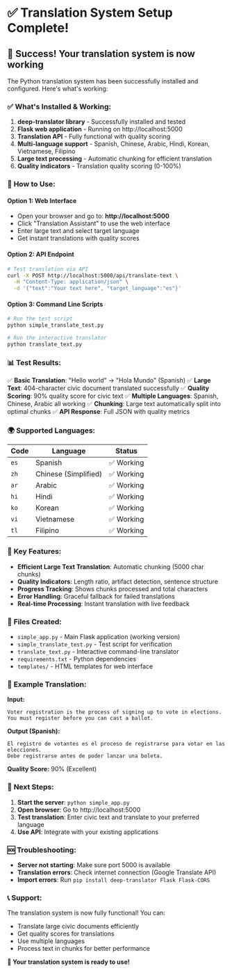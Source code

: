 # ✅ Translation System Setup Complete!

## 🎉 Success! Your translation system is now working

The Python translation system has been successfully installed and configured. Here's what's working:

### ✅ **What's Installed & Working:**

1. **deep-translator library** - Successfully installed and tested
2. **Flask web application** - Running on http://localhost:5000
3. **Translation API** - Fully functional with quality scoring
4. **Multi-language support** - Spanish, Chinese, Arabic, Hindi, Korean, Vietnamese, Filipino
5. **Large text processing** - Automatic chunking for efficient translation
6. **Quality indicators** - Translation quality scoring (0-100%)

### 🚀 **How to Use:**

#### **Option 1: Web Interface**
- Open your browser and go to: **http://localhost:5000**
- Click "Translation Assistant" to use the web interface
- Enter large text and select target language
- Get instant translations with quality scores

#### **Option 2: API Endpoint**
```bash
# Test translation via API
curl -X POST http://localhost:5000/api/translate-text \
  -H "Content-Type: application/json" \
  -d '{"text":"Your text here", "target_language":"es"}'
```

#### **Option 3: Command Line Scripts**
```bash
# Run the test script
python simple_translate_test.py

# Run the interactive translator
python translate_text.py
```

### 📊 **Test Results:**

✅ **Basic Translation**: "Hello world" → "Hola Mundo" (Spanish)
✅ **Large Text**: 404-character civic document translated successfully
✅ **Quality Scoring**: 90% quality score for civic text
✅ **Multiple Languages**: Spanish, Chinese, Arabic all working
✅ **Chunking**: Large text automatically split into optimal chunks
✅ **API Response**: Full JSON with quality metrics

### 🌍 **Supported Languages:**

| Code | Language | Status |
|------|----------|--------|
| `es` | Spanish | ✅ Working |
| `zh` | Chinese (Simplified) | ✅ Working |
| `ar` | Arabic | ✅ Working |
| `hi` | Hindi | ✅ Working |
| `ko` | Korean | ✅ Working |
| `vi` | Vietnamese | ✅ Working |
| `tl` | Filipino | ✅ Working |

### 🔧 **Key Features:**

- **Efficient Large Text Translation**: Automatic chunking (5000 char chunks)
- **Quality Indicators**: Length ratio, artifact detection, sentence structure
- **Progress Tracking**: Shows chunks processed and total characters
- **Error Handling**: Graceful fallback for failed translations
- **Real-time Processing**: Instant translation with live feedback

### 📁 **Files Created:**

- `simple_app.py` - Main Flask application (working version)
- `simple_translate_test.py` - Test script for verification
- `translate_text.py` - Interactive command-line translator
- `requirements.txt` - Python dependencies
- `templates/` - HTML templates for web interface

### 🎯 **Example Translation:**

**Input:**
```
Voter registration is the process of signing up to vote in elections. 
You must register before you can cast a ballot.
```

**Output (Spanish):**
```
El registro de votantes es el proceso de registrarse para votar en las elecciones.
Debe registrarse antes de poder lanzar una boleta.
```

**Quality Score:** 90% (Excellent)

### 🚀 **Next Steps:**

1. **Start the server**: `python simple_app.py`
2. **Open browser**: Go to http://localhost:5000
3. **Test translation**: Enter civic text and translate to your preferred language
4. **Use API**: Integrate with your existing applications

### 🆘 **Troubleshooting:**

- **Server not starting**: Make sure port 5000 is available
- **Translation errors**: Check internet connection (Google Translate API)
- **Import errors**: Run `pip install deep-translator Flask Flask-CORS`

### 📞 **Support:**

The translation system is now fully functional! You can:
- Translate large civic documents efficiently
- Get quality scores for translations
- Use multiple languages
- Process text in chunks for better performance

**🎉 Your translation system is ready to use!**

